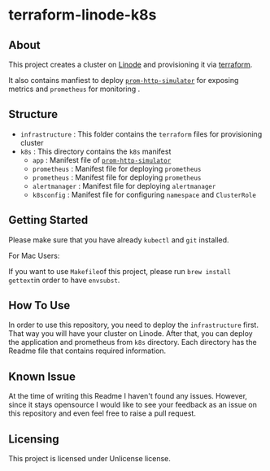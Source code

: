 # terraform-linode-k8s

## About
This project creates a cluster on [Linode](https://www.linode.com/products/kubernetes/) and provisioning it via [terraform](https://registry.terraform.io/providers/linode/linode/latest/docs/resources/lke_cluster).

It also contains manfiest to deploy [`prom-http-simulator`](https://hub.docker.com/r/pierrevincent/prom-http-simulator/) for exposing metrics and `prometheus` for monitoring .

## Structure
- `infrastructure` : This folder contains the `terraform` files for provisioning cluster
- `k8s` : This directory contains the `k8s` manifest
    - `app` : Manifest file of [`prom-http-simulator`](https://hub.docker.com/r/pierrevincent/prom-http-simulator/)
    - `prometheus` : Manifest file for deploying `prometheus`
    - `prometheus` : Manifest file for deploying `prometheus`
    - `alertmanager` : Manifest file for deploying `alertmanager`
    - `k8sconfig` : Manifest file for configuring `namespace` and `ClusterRole`
## Getting Started
Please make sure that you have already `kubectl` and `git` installed.

For Mac Users:

If you want to use `Makefile`of this project, please run `brew install gettext`in order to have `envsubst`.


## How To Use
In order to use this repository, you need to deploy the `infrastructure` first. That way you will have your cluster on Linode. After that, you can deploy the application and prometheus from `k8s` directory. Each directory has the Readme file that contains required information.


## Known Issue
At the time of writing this Readme I haven't found any issues. However, since it stays opensource I would like to see your feedback as an issue on this repository and even feel free to raise a pull request.

## Licensing
This project is licensed under Unlicense license.